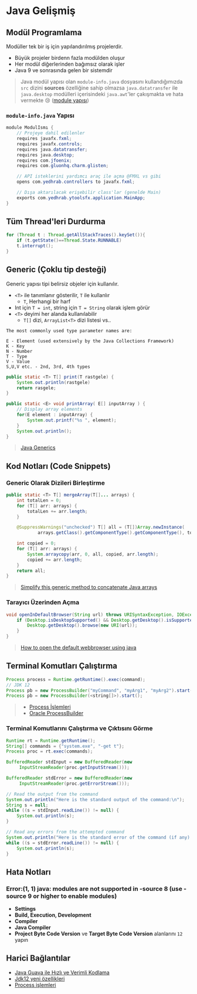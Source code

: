 # Java Gelişmiş <!-- omit in toc -->

## Modül Programlama

Modüller tek bir iş için yapılandırılmış projelerdir.

- Büyük projeler birdenn fazla modülden oluşur
- Her modül diğerlerinden bağımsız olarak işler
- Java 9 ve sonrasında gelen bir sistemdir

> Java modül yapısı olan `module-info.java` dosyasını kullandığımızda `src` dizini **sources** özelliğine sahip olmazsa `java.datatransfer` ile `java.desktop` modülleri içerisindeki `java.awt`'ler çakışmakta ve hata vermekte 😢 ([module yapısı](http://tutorials.jenkov.com/java/modules.html))

### `module-info.java` Yapısı

```java
module ModulIsmı {
    // Projeye dahil edilenler
    requires javafx.fxml;
    requires javafx.controls;
    requires java.datatransfer;
    requires java.desktop;
    requires com.jfoenix;
    requires com.gluonhq.charm.glisten;

    // API isteklerini yardımcı araç ile açma @FMXL vs gibi
    opens com.yedhrab.controllers to javafx.fxml;

    // Dışa aktarılacak erişebilir class'lar (genelde Main)
    exports com.yedhrab.ytoolsfx.application.MainApp;
}
```

## Tüm Thread'leri Durdurma

```java
for (Thread t : Thread.getAllStackTraces().keySet()){
    if (t.getState()==Thread.State.RUNNABLE)
    t.interrupt();
}
```

## Generic (Çoklu tip desteği)

Generic yapısı tipi belirsiz objeler için kullanılır.

- `<T>` ile tanımlanır gösterilir, `T` ile kullanlır
  - `T`, Herhangi bir harf
- Int için `T = int`, string için `T = String` olarak işlem görür
- `<T>` deyimi her alanda kullanılabilir
  - `T[]` dizi, `ArrayList<T>` dizi listesi vs..

```
The most commonly used type parameter names are:

E - Element (used extensively by the Java Collections Framework)
K - Key
N - Number
T - Type
V - Value
S,U,V etc. - 2nd, 3rd, 4th types
```

```java
public static <T> T[] print(T rastgele) {
    System.out.println(rastgele)
    return rasgele;
}

public static <E> void printArray( E[] inputArray ) {
    // Display array elements
    for(E element : inputArray) {
        System.out.printf("%s ", element);
    }
    System.out.println();
}
```

> [Java Generics]

## Kod Notları (Code Snippets)

### Generic Olarak Dizileri Birleştirme

```java
public static <T> T[] mergeArray(T[]... arrays) {
    int totalLen = 0;
    for (T[] arr: arrays) {
        totalLen += arr.length;
    }

    @SuppressWarnings("unchecked") T[] all = (T[])Array.newInstance(
            arrays.getClass().getComponentType().getComponentType(), totalLen);

    int copied = 0;
    for (T[] arr: arrays) {
        System.arraycopy(arr, 0, all, copied, arr.length);
        copied += arr.length;
    }
    return all;
}
```

> [Simplify this generic method to concatenate Java arrays]

### Tarayıcı Üzerinden Açma

```java
void openInDefaultBrowser(String url) throws URISyntaxException, IOException {
    if (Desktop.isDesktopSupported() && Desktop.getDesktop().isSupported(Desktop.Action.BROWSE)) {
        Desktop.getDesktop().browse(new URI(url));
    }
}
```

> [How to open the default webbrowser using java]

## Terminal Komutları Çalıştırma

```java
Process process = Runtime.getRuntime().exec(command);
// JDK 12
Process pb = new ProcessBuilder("myCommand", "myArg1", "myArg2").start();
Process pb = new ProcessBuilder(<string[]>).start();
```

> - [Process İşlemleri][process işlemleri]
> - [Oracle ProcessBuilder][process işlemleri oracle]

### Terminal Komutlarını Çalıştırma ve Çıktısını Görme

```java
Runtime rt = Runtime.getRuntime();
String[] commands = {"system.exe", "-get t"};
Process proc = rt.exec(commands);

BufferedReader stdInput = new BufferedReader(new
     InputStreamReader(proc.getInputStream()));

BufferedReader stdError = new BufferedReader(new
     InputStreamReader(proc.getErrorStream()));

// Read the output from the command
System.out.println("Here is the standard output of the command:\n");
String s = null;
while ((s = stdInput.readLine()) != null) {
    System.out.println(s);
}

// Read any errors from the attempted command
System.out.println("Here is the standard error of the command (if any):\n");
while ((s = stdError.readLine()) != null) {
    System.out.println(s);
}
```

## Hata Notları

### Error:(1, 1) java: modules are not supported in -source 8 (use -source 9 or higher to enable modules)

- **Settings**
- **Build, Execution, Development**
- **Compiler**
- **Java Compiler**
- **Project Byte Code Version** ve **Target Byte Code Version** alanlarını `12` yapın

## Harici Bağlantılar

- [Java Guava ile Hızlı ve Verimli Kodlama](http://javacirecep.blogspot.com/2011/09/isinize-yarayabilecek-hizmet-kitaplklar.html)
- [Jdk12 yeni özellikleri][39 new features (and apis) in jdk 12]
- [Process işlemleri]

[process işlemleri]: https://www.mkyong.com/java/how-to-execute-shell-command-from-java/
[process işlemleri oracle]: https://docs.oracle.com/en/java/javase/12/docs/api/java.base/java/lang/ProcessBuilder.html
[java generics]: https://www.tutorialspoint.com/java/java_generics.htm
[simplify this generic method to concatenate java arrays]: https://stackoverflow.com/a/9481298/9770490
[39 new features (and apis) in jdk 12]: https://www.azul.com/39-new-features-and-apis-in-jdk-12/
[how to open the default webbrowser using java]: https://stackoverflow.com/a/5226244/9770490
[how to round a number to n decimal places in java]: https://stackoverflow.com/q/153724/9770490
